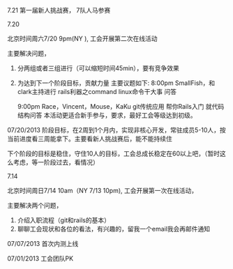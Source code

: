 7.21 第一届新人挑战赛， 7队人马参赛

7.20

北京时间周六7/20 9pm(NY ), 工会开展第二次在线活动

主要解决问题，

1. 分两组或者三组进行（可以缩短时间45min），要有竞争效果
2. 为达到下一个阶段目标，贡献力量
主要议题如下:
    8:00pm 
    SmallFish，和 clark主持进行
     rails利器之command
     linux命令干大事
     问答

     9:00pm  Race，Vincent，Mouse，KaKu
     git传统应用
     帮你Rails入门
     就代码结构问答
     本活动更适合新手参与，要求，最好工会等级达到初级。

07/20/2013 阶段目标，在2周到1个月内，实现非核心开发，常驻成员5-10人，按当前进度看三周能拿下。主要看新人挑战赛后，能不能持续住

下个阶段的目标是稳住，守住10人的目标，工会总成长稳定在60以上吧，（暂时这么考虑，等一阶段过去，看情况）
     
7.14    
    
北京时间周日7/14 10am（NY 7/13 10pm), 工会开展第一次在线活动，

主要解决两个问题，

1. 介绍入职流程（git和rails的基本）
2. 聊聊工会现状和各位的看法，有兴趣的，留我一个email我会再邮件通知
     


07/07/2013 首次内测上线


07/01/2013 工会团队PK











